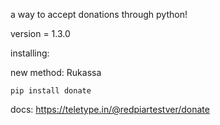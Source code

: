 a way to accept donations through python!

version = 1.3.0

installing:

new method: Rukassa

```shell
pip install donate
```

docs:
https://teletype.in/@redpiartestver/donate